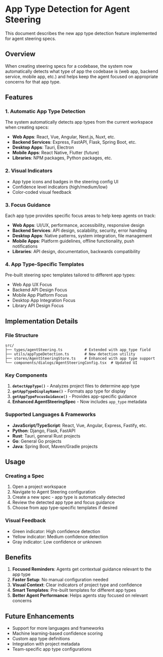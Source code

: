 # App Type Detection for Agent Steering

This document describes the new app type detection feature implemented for agent steering specs.

## Overview

When creating steering specs for a codebase, the system now automatically detects what type of app the codebase is (web app, backend service, mobile app, etc.) and helps keep the agent focused on appropriate concerns for that app type.

## Features

### 1. Automatic App Type Detection

The system automatically detects app types from the current workspace when creating specs:

- **Web Apps**: React, Vue, Angular, Next.js, Nuxt, etc.
- **Backend Services**: Express, FastAPI, Flask, Spring Boot, etc.
- **Desktop Apps**: Tauri, Electron
- **Mobile Apps**: React Native, Flutter (future)
- **Libraries**: NPM packages, Python packages, etc.

### 2. Visual Indicators

- App type icons and badges in the steering config UI
- Confidence level indicators (high/medium/low)
- Color-coded visual feedback

### 3. Focus Guidance

Each app type provides specific focus areas to help keep agents on track:

- **Web Apps**: UI/UX, performance, accessibility, responsive design
- **Backend Services**: API design, scalability, security, error handling
- **Desktop Apps**: Native patterns, system integration, file management
- **Mobile Apps**: Platform guidelines, offline functionality, push notifications
- **Libraries**: API design, documentation, backwards compatibility

### 4. App Type-Specific Templates

Pre-built steering spec templates tailored to different app types:

- Web App UX Focus
- Backend API Design Focus
- Mobile App Platform Focus
- Desktop App Integration Focus
- Library API Design Focus

## Implementation Details

### File Structure

```
src/
├── types/agentSteering.ts          # Extended with app_type field
├── utils/appTypeDetection.ts       # New detection utility
├── stores/AgentSteeringStore.ts    # Enhanced with app type support
└── components/dialogs/AgentSteeringConfig.tsx  # Updated UI
```

### Key Components

1. **`detectAppType()`** - Analyzes project files to determine app type
2. **`getAppTypeDisplayName()`** - Formats app type for display
3. **`getAppTypeFocusGuidance()`** - Provides app-specific guidance
4. **Enhanced AgentSteeringSpec** - Now includes `app_type` metadata

### Supported Languages & Frameworks

- **JavaScript/TypeScript**: React, Vue, Angular, Express, Fastify, etc.
- **Python**: Django, Flask, FastAPI
- **Rust**: Tauri, general Rust projects
- **Go**: General Go projects
- **Java**: Spring Boot, Maven/Gradle projects

## Usage

### Creating a Spec

1. Open a project workspace
2. Navigate to Agent Steering configuration
3. Create a new spec - app type is automatically detected
4. Review the detected app type and focus guidance
5. Choose from app type-specific templates if desired

### Visual Feedback

- Green indicator: High confidence detection
- Yellow indicator: Medium confidence detection
- Gray indicator: Low confidence or unknown

## Benefits

1. **Focused Reminders**: Agents get contextual guidance relevant to the app type
2. **Faster Setup**: No manual configuration needed
3. **Visual Context**: Clear indicators of project type and confidence
4. **Smart Templates**: Pre-built templates for different app types
5. **Better Agent Performance**: Helps agents stay focused on relevant concerns

## Future Enhancements

- Support for more languages and frameworks
- Machine learning-based confidence scoring
- Custom app type definitions
- Integration with project metadata
- Team-specific app type configurations